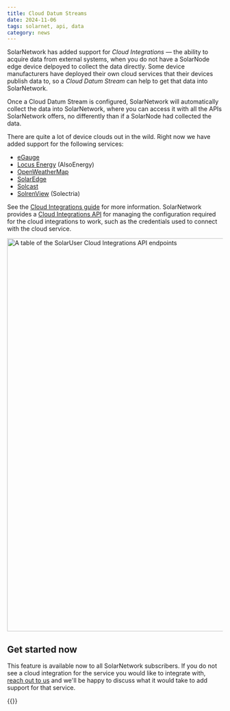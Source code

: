 ```yaml
---
title: Cloud Datum Streams
date: 2024-11-06
tags: solarnet, api, data
category: news
---
```

SolarNetwork has added support for _Cloud Integrations_ — the ability to acquire data from external
systems, when you do not have a SolarNode edge device delpoyed to collect the data directly. Some
device manufacturers have deployed their own cloud services that their devices publish data to, so a
_Cloud Datum Stream_ can help to get that data into SolarNetwork.

<!--more-->

Once a Cloud Datum Stream is configured, SolarNetwork will automatically collect the data
into SolarNetwork, where you can access it with all the APIs SolarNetwork offers, no differently
than if a SolarNode had collected the data.

There are quite a lot of device clouds out in the wild. Right now we have added support for the
following services:

  * [eGauge](https://github.com/SolarNetwork/solarnetwork/wiki/eGauge-Cloud-Integrations)
  * [Locus Energy](https://github.com/SolarNetwork/solarnetwork/wiki/Locus-Energy-Cloud-Integrations) (AlsoEnergy)
  * [OpenWeatherMap](https://github.com/SolarNetwork/solarnetwork/wiki/OpenWeatherMap-Cloud-Integrations)
  * [SolarEdge](https://github.com/SolarNetwork/solarnetwork/wiki/SolarEdge-Cloud-Integrations)
  * [Solcast](https://github.com/SolarNetwork/solarnetwork/wiki/Solcast-Cloud-Integrations)
  * [SolrenView](https://github.com/SolarNetwork/solarnetwork/wiki/SolrenView-Cloud-Integrations) (Solectria)


  See the [Cloud Integrations guide][c2c] for more information. SolarNetwork provides a [Cloud
  Integrations API][solaruser-c2c-api] for managing the configuration required for the cloud
  integrations to work, such as the credentials used to connect with the cloud service.

<img alt="A table of the SolarUser Cloud Integrations API endpoints" src="/img/news/solaruser-cloud-integrations-api-table@2x.png" width="918">

## Get started now

This feature is available now to all SolarNetwork subscribers. If you do not see a cloud integration
for the service you would like to integrate with, [reach out to us](mailto:info@solarnetwork.net?subject=Cloud%20Integrations%20request) and we'll be happy to discuss what it would take to add
support for that service.

{{<shoutout img="/img/news/ecosuite-logo-icon-40.svg" name="Ecosuite" url="https://ecosuite.io/"/>}}

[c2c]: https://github.com/SolarNetwork/solarnetwork/wiki/Cloud-Integrations
[solaruser-c2c-api]: https://github.com/SolarNetwork/solarnetwork/wiki/SolarUser-Cloud-Integrations-API
